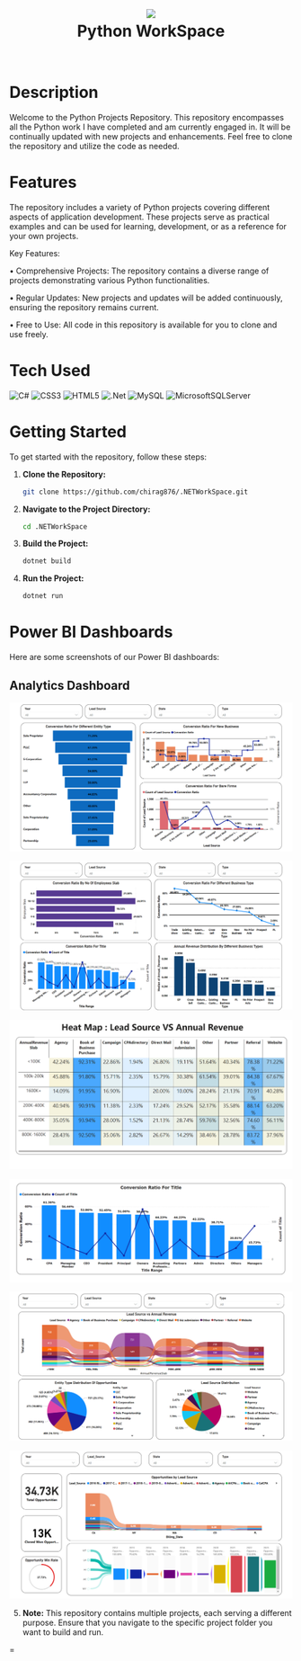 <div align="center">
      <h1><img src="https://www.python.org/static/community_logos/python-logo-master-v3-TM.png" width="200px" style="vertical-align: middle;" />
        <br/>Python WorkSpace</h1>
     </div>
<p align="center"> <a href="https://www.linkedin.com/in/chiraggupta1706" target="_blank"><img alt="" src="https://img.shields.io/badge/LinkedIn-0077B5?style=normal&logo=linkedin&logoColor=white" style="vertical-align:center" /></a> </p>

# Description
Welcome to the Python Projects Repository. This repository encompasses all the Python work I have completed and am currently engaged in. It will be continually updated with new projects and enhancements. Feel free to clone the repository and utilize the code as needed.

# Features
The repository includes a variety of Python projects covering different aspects of application development. These projects serve as practical examples and can be used for learning, development, or as a reference for your own projects.

Key Features:

• Comprehensive Projects: The repository contains a diverse range of projects demonstrating various Python functionalities.

• Regular Updates: New projects and updates will be added continuously, ensuring the repository remains current.

• Free to Use: All code in this repository is available for you to clone and use freely.

# Tech Used
 ![C#](https://img.shields.io/badge/c%23-%23239120.svg?style=for-the-badge&logo=c-sharp&logoColor=white) ![CSS3](https://img.shields.io/badge/css3-%231572B6.svg?style=for-the-badge&logo=css3&logoColor=white) ![HTML5](https://img.shields.io/badge/html5-%23E34F26.svg?style=for-the-badge&logo=html5&logoColor=white) ![.Net](https://img.shields.io/badge/.NET-5C2D91?style=for-the-badge&logo=.net&logoColor=white) ![MySQL](https://img.shields.io/badge/mysql-%2300f.svg?style=for-the-badge&logo=mysql&logoColor=white) ![MicrosoftSQLServer](https://img.shields.io/badge/Microsoft%20SQL%20Sever-CC2927?style=for-the-badge&logo=microsoft%20sql%20server&logoColor=white)
      
# Getting Started

To get started with the repository, follow these steps:

1. **Clone the Repository:**
    ```bash
    git clone https://github.com/chirag876/.NETWorkSpace.git
    ```

2. **Navigate to the Project Directory:**
    ```bash
    cd .NETWorkSpace
    ```

3. **Build the Project:**
    ```bash
    dotnet build
    ```

4. **Run the Project:**
    ```bash
    dotnet run
    ```
# Power BI Dashboards
Here are some screenshots of our Power BI dashboards:

## Analytics Dashboard
![Conversion Business](https://github.com/chirag876/PythonWorkSpace/blob/main/Analytics/Dashboard/PowerBI%20Dashboards%20Screen%20Shots/Analytics%20Dashboards/Conversion%20(Business).png)

![Conversion Other Factors](https://github.com/chirag876/PythonWorkSpace/blob/main/Analytics/Dashboard/PowerBI%20Dashboards%20Screen%20Shots/Analytics%20Dashboards/Conversion%20(Other%20Factors).png)

![Conversion Rates](https://github.com/chirag876/PythonWorkSpace/blob/main/Analytics/Dashboard/PowerBI%20Dashboards%20Screen%20Shots/Analytics%20Dashboards/Conversion%20Rates.png)

![Conversion Rates with Title](https://github.com/chirag876/PythonWorkSpace/blob/main/Analytics/Dashboard/PowerBI%20Dashboards%20Screen%20Shots/Analytics%20Dashboards/Conversion%20Ration%20With%20Title.png)

![Lead Analysis](https://github.com/chirag876/PythonWorkSpace/blob/main/Analytics/Dashboard/PowerBI%20Dashboards%20Screen%20Shots/Analytics%20Dashboards/Lead%20analysis.png)

![Opprtunities Won](https://github.com/chirag876/PythonWorkSpace/blob/main/Analytics/Dashboard/PowerBI%20Dashboards%20Screen%20Shots/Analytics%20Dashboards/Opportunities%20Win.png)

5. **Note:** This repository contains multiple projects, each serving a different purpose. Ensure that you navigate to the specific project folder you want to build and run.

=
    
